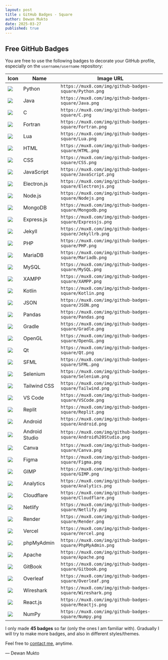 ```yaml
---
layout: post
title : GitHub Badges - Square
author: Dewan Mukto
date: 2025-03-27
published: true
---
```


## Free GitHub Badges
You are free to use the following badges to decorate your GitHub profile, especially on the `username/username` repository:

| Icon | Name | Image URL |
|------|------|-----------|
| ![](https://mux8.com/img/github-badges-square/Python.png) | Python | ```https://mux8.com/img/github-badges-square/Python.png``` |
| ![](https://mux8.com/img/github-badges-square/Java.png) | Java | ```https://mux8.com/img/github-badges-square/Java.png``` |
| ![](https://mux8.com/img/github-badges-square/C.png) | C | ```https://mux8.com/img/github-badges-square/C.png``` |
| ![](https://mux8.com/img/github-badges-square/Fortran.png) | Fortran | ```https://mux8.com/img/github-badges-square/Fortran.png``` |
| ![](https://mux8.com/img/github-badges-square/Lua.png) | Lua | ```https://mux8.com/img/github-badges-square/Lua.png``` |
| ![](https://mux8.com/img/github-badges-square/HTML.png) | HTML | ```https://mux8.com/img/github-badges-square/HTML.png``` |
| ![](https://mux8.com/img/github-badges-square/CSS.png) | CSS | ```https://mux8.com/img/github-badges-square/CSS.png``` |
| ![](https://mux8.com/img/github-badges-square/JavaScript.png) | JavaScript | ```https://mux8.com/img/github-badges-square/JavaScript.png``` |
| ![](https://mux8.com/img/github-badges-square/Electronjs.png) | Electron.js | ```https://mux8.com/img/github-badges-square/Electronjs.png``` |
| ![](https://mux8.com/img/github-badges-square/Nodejs.png) | Node.js | ```https://mux8.com/img/github-badges-square/Nodejs.png``` |
| ![](https://mux8.com/img/github-badges-square/Mongodb.png) | MongoDB | ```https://mux8.com/img/github-badges-square/Mongodb.png``` |
| ![](https://mux8.com/img/github-badges-square/Expressjs.png) | Express.js | ```https://mux8.com/img/github-badges-square/Expressjs.png``` |
| ![](https://mux8.com/img/github-badges-square/Jekyllrb.png) | Jekyll | ```https://mux8.com/img/github-badges-square/Jekyllrb.png``` |
| ![](https://mux8.com/img/github-badges-square/PHP.png) | PHP | ```https://mux8.com/img/github-badges-square/PHP.png``` |
| ![](https://mux8.com/img/github-badges-square/Mariadb.png) | MariaDB | ```https://mux8.com/img/github-badges-square/Mariadb.png``` |
| ![](https://mux8.com/img/github-badges-square/MySQL.png) | MySQL | ```https://mux8.com/img/github-badges-square/MySQL.png``` |
| ![](https://mux8.com/img/github-badges-square/XAMPP.png) | XAMPP | ```https://mux8.com/img/github-badges-square/XAMPP.png``` |
| ![](https://mux8.com/img/github-badges-square/Kotlin.png) | Kotlin | ```https://mux8.com/img/github-badges-square/Kotlin.png``` |
| ![](https://mux8.com/img/github-badges-square/JSON.png) | JSON | ```https://mux8.com/img/github-badges-square/JSON.png``` |
| ![](https://mux8.com/img/github-badges-square/Pandas.png) | Pandas | ```https://mux8.com/img/github-badges-square/Pandas.png``` |
| ![](https://mux8.com/img/github-badges-square/Gradle.png) | Gradle | ```https://mux8.com/img/github-badges-square/Gradle.png``` |
| ![](https://mux8.com/img/github-badges-square/OpenGL.png) | OpenGL | ```https://mux8.com/img/github-badges-square/OpenGL.png``` |
| ![](https://mux8.com/img/github-badges-square/Qt.png) | Qt | ```https://mux8.com/img/github-badges-square/Qt.png``` |
| ![](https://mux8.com/img/github-badges-square/SFML.png) | SFML | ```https://mux8.com/img/github-badges-square/SFML.png``` |
| ![](https://mux8.com/img/github-badges-square/Selenium.png) | Selenium | ```https://mux8.com/img/github-badges-square/Selenium.png``` |
| ![](https://mux8.com/img/github-badges-square/Tailwind.png) | Tailwind CSS | ```https://mux8.com/img/github-badges-square/Tailwind.png``` |
| ![](https://mux8.com/img/github-badges-square/VSCode.png) | VS Code | ```https://mux8.com/img/github-badges-square/VSCode.png``` |
| ![](https://mux8.com/img/github-badges-square/Replit.png) | Replit | ```https://mux8.com/img/github-badges-square/Replit.png``` |
| ![](https://mux8.com/img/github-badges-square/Android.png) | Android | ```https://mux8.com/img/github-badges-square/Android.png``` |
| ![](https://mux8.com/img/github-badges-square/Android%20Studio.png) | Android Studio | ```https://mux8.com/img/github-badges-square/Android%20Studio.png``` |
| ![](https://mux8.com/img/github-badges-square/Canva.png) | Canva | ```https://mux8.com/img/github-badges-square/Canva.png``` |
| ![](https://mux8.com/img/github-badges-square/Figma.png) | Figma | ```https://mux8.com/img/github-badges-square/Figma.png``` |
| ![](https://mux8.com/img/github-badges-square/GIMP.png) | GIMP | ```https://mux8.com/img/github-badges-square/GIMP.png``` |
| ![](https://mux8.com/img/github-badges-square/Analytics.png) | Analytics | ```https://mux8.com/img/github-badges-square/Analytics.png``` |
| ![](https://mux8.com/img/github-badges-square/Cloudflare.png) | Cloudflare | ```https://mux8.com/img/github-badges-square/Cloudflare.png``` |
| ![](https://mux8.com/img/github-badges-square/Netlify.png) | Netlify | ```https://mux8.com/img/github-badges-square/Netlify.png``` |
| ![](https://mux8.com/img/github-badges-square/Render.png) | Render | ```https://mux8.com/img/github-badges-square/Render.png``` |
| ![](https://mux8.com/img/github-badges-square/Vercel.png) | Vercel | ```https://mux8.com/img/github-badges-square/Vercel.png``` |
| ![](https://mux8.com/img/github-badges-square/PhpMyAdmin.png) | phpMyAdmin | ```https://mux8.com/img/github-badges-square/PhpMyAdmin.png``` |
| ![](https://mux8.com/img/github-badges-square/Apache.png) | Apache | ```https://mux8.com/img/github-badges-square/Apache.png``` |
| ![](https://mux8.com/img/github-badges-square/Gitbook.png) | GitBook | ```https://mux8.com/img/github-badges-square/Gitbook.png``` |
| ![](https://mux8.com/img/github-badges-square/Overleaf.png) | Overleaf | ```https://mux8.com/img/github-badges-square/Overleaf.png``` |
| ![](https://mux8.com/img/github-badges-square/Wireshark.png) | Wireshark | ```https://mux8.com/img/github-badges-square/Wireshark.png``` |
| ![](https://mux8.com/img/github-badges-square/Reactjs.png) | React.js | ```https://mux8.com/img/github-badges-square/Reactjs.png``` |
| ![](https://mux8.com/img/github-badges-square/Numpy.png) | NumPy | ```https://mux8.com/img/github-badges-square/Numpy.png``` |

I only made **45 badges** so far (only the ones I am familiar with). Gradually I will try to make more badges, and also in different styles/themes.

Feel free to [contact me](https://dewanmukto.mux8.com/), anytime.

— Dewan Mukto
